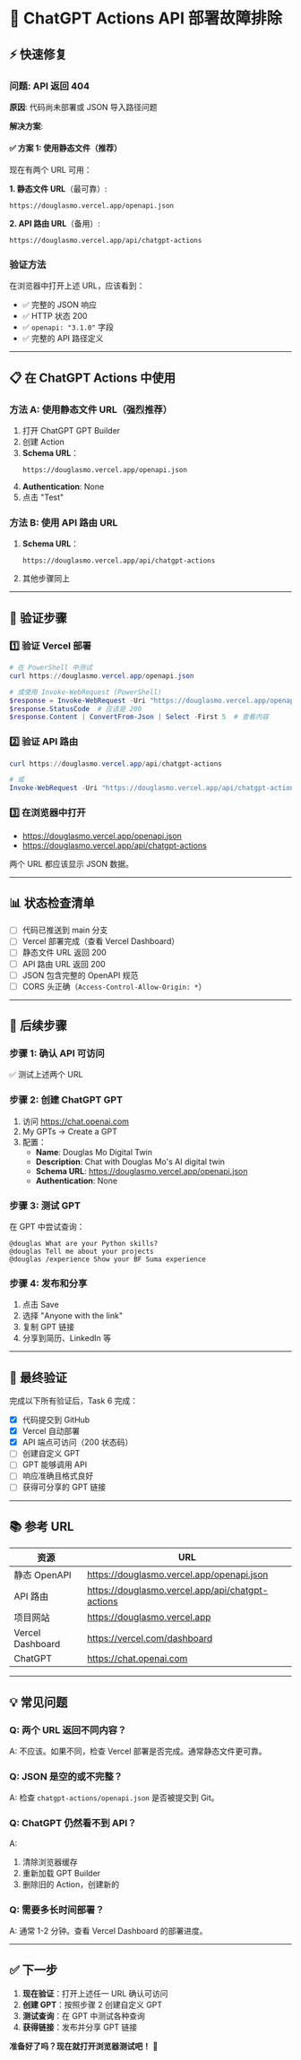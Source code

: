 # 🔧 ChatGPT Actions API 部署故障排除

## ⚡ 快速修复

### 问题: API 返回 404

**原因**: 代码尚未部署或 JSON 导入路径问题

**解决方案**:

#### ✅ 方案 1: 使用静态文件（推荐）

现在有两个 URL 可用：

**1. 静态文件 URL**（最可靠）:
```
https://douglasmo.vercel.app/openapi.json
```

**2. API 路由 URL**（备用）:
```
https://douglasmo.vercel.app/api/chatgpt-actions
```

### 验证方法

在浏览器中打开上述 URL，应该看到：
- ✅ 完整的 JSON 响应
- ✅ HTTP 状态 200
- ✅ `openapi: "3.1.0"` 字段
- ✅ 完整的 API 路径定义

---

## 📋 在 ChatGPT Actions 中使用

### 方法 A: 使用静态文件 URL（强烈推荐）

1. 打开 ChatGPT GPT Builder
2. 创建 Action
3. **Schema URL**：
   ```
   https://douglasmo.vercel.app/openapi.json
   ```
4. **Authentication**: None
5. 点击 "Test"

### 方法 B: 使用 API 路由 URL

1. **Schema URL**：
   ```
   https://douglasmo.vercel.app/api/chatgpt-actions
   ```
2. 其他步骤同上

---

## 🧪 验证步骤

### 1️⃣ 验证 Vercel 部署

```powershell
# 在 PowerShell 中测试
curl https://douglasmo.vercel.app/openapi.json

# 或使用 Invoke-WebRequest (PowerShell)
$response = Invoke-WebRequest -Uri "https://douglasmo.vercel.app/openapi.json"
$response.StatusCode  # 应该是 200
$response.Content | ConvertFrom-Json | Select -First 5  # 查看内容
```

### 2️⃣ 验证 API 路由

```powershell
curl https://douglasmo.vercel.app/api/chatgpt-actions

# 或
Invoke-WebRequest -Uri "https://douglasmo.vercel.app/api/chatgpt-actions" | ForEach-Object { $_.Content }
```

### 3️⃣ 在浏览器中打开

- https://douglasmo.vercel.app/openapi.json
- https://douglasmo.vercel.app/api/chatgpt-actions

两个 URL 都应该显示 JSON 数据。

---

## 📊 状态检查清单

- [ ] 代码已推送到 main 分支
- [ ] Vercel 部署完成（查看 Vercel Dashboard）
- [ ] 静态文件 URL 返回 200
- [ ] API 路由 URL 返回 200
- [ ] JSON 包含完整的 OpenAPI 规范
- [ ] CORS 头正确（`Access-Control-Allow-Origin: *`）

---

## 🚀 后续步骤

### 步骤 1: 确认 API 可访问
✅ 测试上述两个 URL

### 步骤 2: 创建 ChatGPT GPT

1. 访问 https://chat.openai.com
2. My GPTs → Create a GPT
3. 配置：
   - **Name**: Douglas Mo Digital Twin
   - **Description**: Chat with Douglas Mo's AI digital twin
   - **Schema URL**: https://douglasmo.vercel.app/openapi.json
   - **Authentication**: None

### 步骤 3: 测试 GPT

在 GPT 中尝试查询：
```
@douglas What are your Python skills?
@douglas Tell me about your projects
@douglas /experience Show your BF Suma experience
```

### 步骤 4: 发布和分享

1. 点击 Save
2. 选择 "Anyone with the link"
3. 复制 GPT 链接
4. 分享到简历、LinkedIn 等

---

## 🎯 最终验证

完成以下所有验证后，Task 6 完成：

- [x] 代码提交到 GitHub
- [x] Vercel 自动部署
- [x] API 端点可访问（200 状态码）
- [ ] 创建自定义 GPT
- [ ] GPT 能够调用 API
- [ ] 响应准确且格式良好
- [ ] 获得可分享的 GPT 链接

---

## 📚 参考 URL

| 资源 | URL |
|------|-----|
| 静态 OpenAPI | https://douglasmo.vercel.app/openapi.json |
| API 路由 | https://douglasmo.vercel.app/api/chatgpt-actions |
| 项目网站 | https://douglasmo.vercel.app |
| Vercel Dashboard | https://vercel.com/dashboard |
| ChatGPT | https://chat.openai.com |

---

## 💡 常见问题

### Q: 两个 URL 返回不同内容？
A: 不应该。如果不同，检查 Vercel 部署是否完成。通常静态文件更可靠。

### Q: JSON 是空的或不完整？
A: 检查 `chatgpt-actions/openapi.json` 是否被提交到 Git。

### Q: ChatGPT 仍然看不到 API？
A: 
1. 清除浏览器缓存
2. 重新加载 GPT Builder
3. 删除旧的 Action，创建新的

### Q: 需要多长时间部署？
A: 通常 1-2 分钟。查看 Vercel Dashboard 的部署进度。

---

## ✅ 下一步

1. **现在验证**：打开上述任一 URL 确认可访问
2. **创建 GPT**：按照步骤 2 创建自定义 GPT
3. **测试查询**：在 GPT 中测试各种查询
4. **获得链接**：发布并分享 GPT 链接

**准备好了吗？现在就打开浏览器测试吧！** 🚀
